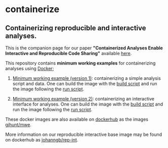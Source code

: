 # containerize

## Containerizing reproducible and interactive analyses. 

This is the companion page for our paper **"Containerized Analyses Enable Interactive and Reproducible Code Sharing"** available [here](manuscript.pdf).

This repository contains **minimum working examples** for containerizing analyses using [Docker](https://www.docker.com/);

1. [Minimum working example (version 1)](https://github.com/gjhunt/containerize/tree/main/mwes/docker_mwe): containerizing a simple analysis script and data. One can build the image with the [build script](mwes/docker_mwe/build.sh) and run the image following the [run script](mwes/docker_mwe/run.sh).

2. [Minimum working example (version 2)](https://github.com/gjhunt/containerize/tree/main/mwes/docker_mwe): containerizing an interactive interface for analyses. One can build the image with the [build script](mwes/docker_mwe2/build.sh) and run the image following the [run script](mwes/docker_mwe2/run.sh).

These docker images are also available on [dockerhub](https://hub.docker.com) as the images [gjhunt/mwe](https://hub.docker.com/r/gjhunt/mwe).

More information on our reproducible interactive base image may be found on dockerhub as [johanngb/rep-int](https://hub.docker.com/r/johanngb/rep-int).
